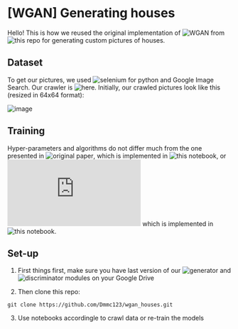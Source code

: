 # [WGAN] Generating houses

Hello! This is how we reused the original implementation of ![WGAN](https://arxiv.org/abs/1701.07875) from ![this repo](https://github.com/eriklindernoren/PyTorch-GAN/tree/master/implementations/wgan) for generating custom pictures of houses. 

## Dataset

To get our pictures, we used ![selenium](https://github.com/SeleniumHQ/selenium) for python and Google Image Search. Our crawler is ![here](https://github.com/Dmmc123/wgan_houses/blob/main/Crawler.ipynb). Initially, our crawled pictures look like this (resized in 64x64 format):

![image](https://user-images.githubusercontent.com/54360024/145727574-b0db3573-187c-401e-906d-95eb5dc8cffb.png)

## Training

Hyper-parameters and algorithms do not differ much from the one presented in ![original paper](https://arxiv.org/abs/1701.07875), which is implemented in ![this notebook](https://github.com/Dmmc123/wgan_houses/blob/main/models/WGAN.ipynb), or ![original tutorial](https://pytorch.org/tutorials/beginner/dcgan_faces_tutorial.html) which is implemented in ![this notebook](https://github.com/Dmmc123/wgan_houses/blob/main/models/DCGAN.ipynb).

## Set-up

1. First things first, make sure you have last version of our ![generator](https://drive.google.com/file/d/1-4OGlyFqEcRA9ayx1WLlUjAoQ2jdW34F/view?usp=sharing) and ![discriminator](https://drive.google.com/file/d/1-3yLZP5J3RVmREU72hOsoTWfJ1KWBvgu/view?usp=sharing) modules on your Google Drive

2. Then clone this repo:

```
git clone https://github.com/Dmmc123/wgan_houses.git
```

3. Use notebooks accordingle to crawl data or re-train the models 
